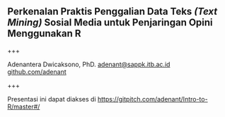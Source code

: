 ## Perkenalan Praktis Penggalian Data Teks _(Text Mining)_ Sosial Media untuk Penjaringan Opini Menggunakan R

+++

Adenantera Dwicaksono, PhD.
adenant@sappk.itb.ac.id
[github.com/adenant](https://github.com/adenant)

+++

Presentasi ini dapat diakses di https://gitpitch.com/adenant/Intro-to-R/master#/

